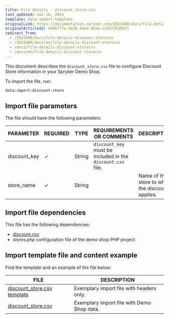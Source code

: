 ```yaml
---
title: File details - discount_store.csv
last_updated: Jun 16, 2021
template: data-import-template
originalLink: https://documentation.spryker.com/2021080/docs/file-details-discount-storecsv
originalArticleId: 446bff7a-da3b-4dee-86aa-c245f3529bf1
redirect_from:
  - /2021080/docs/file-details-discount-storecsv
  - /2021080/docs/en/file-details-discount-storecsv
  - /docs/file-details-discount-storecsv
  - /docs/en/file-details-discount-storecsv
---
```


This document describes the `discount_store.csv` file to configure Discount Store information in your Spryker Demo Shop.

To import the file, run:

```bash
data:import:discount-store
```

## Import file parameters

The file should have the following parameters:

| PARAMETER | REQUIRED | TYPE | REQUIREMENTS OR COMMENTS | DESCRIPTION |
| --- | --- | --- | --- | --- |
| discount_key | &check; | String |`discount_key` must be included in the `discount.csv` file. |  |
| store_name | &check; | String |  | Name of the store to which the discount applies. |

## Import file dependencies

This file has the following dependencies:

* [discount.csv](/docs/scos/dev/data-import/{{page.version}}/data-import-categories/merchandising-setup/discounts/file-details-discount.csv.html)
* *stores.php* configuration file of the demo shop PHP project

## Import template file and content example

Find the template and an example of the file below:

| FILE | DESCRIPTION |
| --- | --- |
| [discount_store.csv template](https://spryker.s3.eu-central-1.amazonaws.com/docs/Developer+Guide/Back-End/Data+Manipulation/Data+Ingestion/Data+Import/Data+Import+Categories/Merchandising+Setup/Discounts/Template+discount_store.csv) | Exemplary import file with headers only. |
| [discount_store.csv](https://spryker.s3.eu-central-1.amazonaws.com/docs/Developer+Guide/Back-End/Data+Manipulation/Data+Ingestion/Data+Import/Data+Import+Categories/Merchandising+Setup/Discounts/discount_store.csv) | Exemplary import file with Demo Shop data. |

